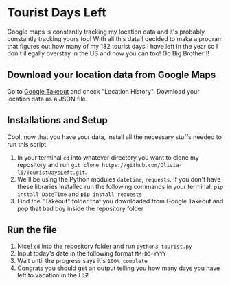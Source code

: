 # Tourist Days Left
Google maps is constantly tracking my location data and it's probably constantly tracking yours too! With all this data I decided to make a program that figures out how many of my 182 tourist days I have left in the year so I don't illegally overstay in the US and now you can too! Go Big Brother!!! 

## Download your location data from Google Maps
Go to [Google Takeout](https://takeout.google.com/settings/takeout) and check "Location History". Download your location data as a JSON file. 

## Installations and Setup
Cool, now that you have your data, install all the necessary stuffs needed to run this script. 
1) In your terminal `cd` into whatever directory you want to clone my repository and run `git clone https://github.com/Olivia-li/TouristDaysLeft.git`. 
2) We'll be using the Python modules `datetime`, `requests`. If you don't have these libraries installed run the following commands in your terminal: `pip install DateTime` and `pip install requests`
3) Find the "Takeout" folder that you downloaded from Google Takeout and pop that bad boy inside the repository folder

## Run the file
1) Nice! `cd` into the repository folder and run `python3 tourist.py` 
2) Input today's date in the following format `MM-DD-YYYY`
3) Wait until the progress says it's `100% complete`
4) Congrats you should get an output telling you how many days you have left to vacation in the US!
